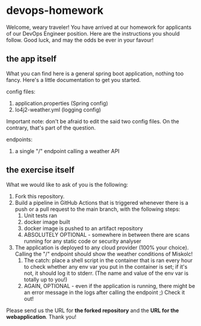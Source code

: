 # devops-homework
Welcome, weary traveler! You have arrived at our homework for applicants of our DevOps Engineer position. Here are the instructions you should follow. Good luck, and may the odds be ever in your favour!

## the app itself
What you can find here is a general spring boot application, nothing too fancy. Here's a little documentation to get you started.

config files:
1. application.properties (Spring config)
2. lo4j2-weather.yml (logging config)

Important note: don't be afraid to edit the said two config files. On the contrary, that's part of the question. 

endpoints:
1. a single "/" endpoint calling a weather API

## the exercise itself
What we would like to ask of you is the following:

1. Fork this repository.
2. Build a pipeline in GitHub Actions that is triggered whenever there is a push or a pull request to the main branch, with the following steps:
    1. Unit tests ran
    2. docker image built
    3. docker image is pushed to an artifact repository
    4. ABSOLUTELY OPTIONAL - somewhere in between there are scans running for any static code or security analyser
3. The application is deployed to any cloud provider (100% your choice). Calling the "/" endpoint should show the weather conditions of Miskolc!
    1. The catch: place a shell script in the container that is ran every hour to check whether any env var you put in the container is set; if it's not, it should log it to stderr. (The name and value of the env var is totally up to you!)
    2. AGAIN, OPTIONAL - even if the application is running, there might be an error message in the logs after calling the endpoint ;) Check it out!

Please send us the URL for **the forked repository** and the **URL for the webapplication**.
Thank you!
